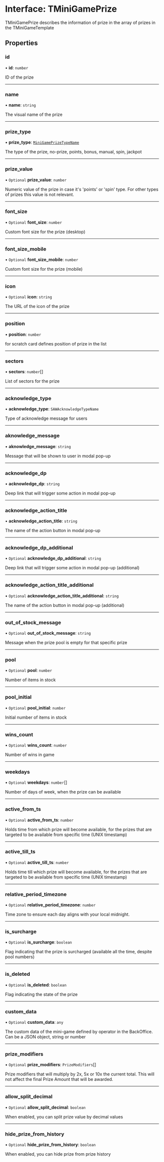 # Interface: TMiniGamePrize

TMiniGamePrize describes the information of prize in the array of prizes in the TMiniGameTemplate

## Properties

### id

• **id**: `number`

ID of the prize

___

### name

• **name**: `string`

The visual name of the prize

___

### prize\_type

• **prize\_type**: [`MiniGamePrizeTypeName`](../enums/MiniGamePrizeTypeName.md)

The type of the prize,  no-prize, points, bonus, manual, spin, jackpot

___

### prize\_value

• `Optional` **prize\_value**: `number`

Numeric value of the prize in case it's 'points' or 'spin' type. For other types of prizes this value is not relevant.

___

### font\_size

• `Optional` **font\_size**: `number`

Custom font size for the prize (desktop)

___

### font\_size\_mobile

• `Optional` **font\_size\_mobile**: `number`

Custom font size for the prize (mobile)

___

### icon

• `Optional` **icon**: `string`

The URL of the icon of the prize

___

### position

• **position**: `number`

for scratch card defines position of prize in the list

___

### sectors

• **sectors**: `number`[]

List of sectors for the prize

___

### acknowledge\_type

• **acknowledge\_type**: `SAWAcknowledgeTypeName`

Type of acknowledge message for users

___

### aknowledge\_message

• **aknowledge\_message**: `string`

Message that will be shown to user in modal pop-up

___

### acknowledge\_dp

• **acknowledge\_dp**: `string`

Deep link that will trigger some action in modal pop-up

___

### acknowledge\_action\_title

• **acknowledge\_action\_title**: `string`

The name of the action button in modal pop-up

___

### acknowledge\_dp\_additional

• `Optional` **acknowledge\_dp\_additional**: `string`

Deep link that will trigger some action in modal pop-up (additional)

___

### acknowledge\_action\_title\_additional

• `Optional` **acknowledge\_action\_title\_additional**: `string`

The name of the action button in modal pop-up (additional)

___

### out\_of\_stock\_message

• `Optional` **out\_of\_stock\_message**: `string`

Message when the prize pool is empty for that specific prize

___

### pool

• `Optional` **pool**: `number`

Number of items in stock

___

### pool\_initial

• `Optional` **pool\_initial**: `number`

Initial number of items in stock

___

### wins\_count

• `Optional` **wins\_count**: `number`

Number of wins in game

___

### weekdays

• `Optional` **weekdays**: `number`[]

Number of days of week, when the prize can be available

___

### active\_from\_ts

• `Optional` **active\_from\_ts**: `number`

Holds time from which prize will become available, for the prizes that are targeted to be available from specific time (UNIX timestamp)

___

### active\_till\_ts

• `Optional` **active\_till\_ts**: `number`

Holds time till which prize will become available, for the prizes that are targeted to be available from specific time (UNIX timestamp)

___

### relative\_period\_timezone

• `Optional` **relative\_period\_timezone**: `number`

Time zone to ensure each day aligns with your local midnight.

___

### is\_surcharge

• `Optional` **is\_surcharge**: `boolean`

Flag indicating that the prize is surcharged (available all the time, despite pool numbers)

___

### is\_deleted

• `Optional` **is\_deleted**: `boolean`

Flag indicating the state of the prize

___

### custom\_data

• `Optional` **custom\_data**: `any`

The custom data of the mini-game defined by operator in the BackOffice. Can be a JSON object, string or number

___

### prize\_modifiers

• `Optional` **prize\_modifiers**: `PrizeModifiers`[]

Prize modifiers that will multiply by 2x, 5x or 10x the current total. This will not affect the final Prize Amount that will be awarded.

___

### allow\_split\_decimal

• `Optional` **allow\_split\_decimal**: `boolean`

When enabled, you can split prize value by decimal values

___

### hide\_prize\_from\_history

• `Optional` **hide\_prize\_from\_history**: `boolean`

When enabled, you can hide prize from prize history
